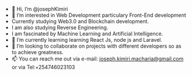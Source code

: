 - 👋 Hi, I’m @josephKimiri
- 👀 I’m interested in Web Development particulary Front-End development
- Currently studying Web3.0 and Blockchain development.
- I am also studying Reverse Engineering.
- I am fascinated by Machine Learning and Artificial Intelligence.
- 🌱 I’m currently learning learning React Js, node js and Laravel.
- 💞️ I’m looking to collaborate on projects with different developers so as to achieve greatness.
- 📫 You can reach me out via e-mail: joseph.kimiri.macharia@gmail.com or via Tel:+254746023103

<!---
josephKimiri/josephKimiri is a ✨ special ✨ repository because its `README.md` (this file) appears on your GitHub profile.
You can click the Preview link to take a look at your changes.
--->
